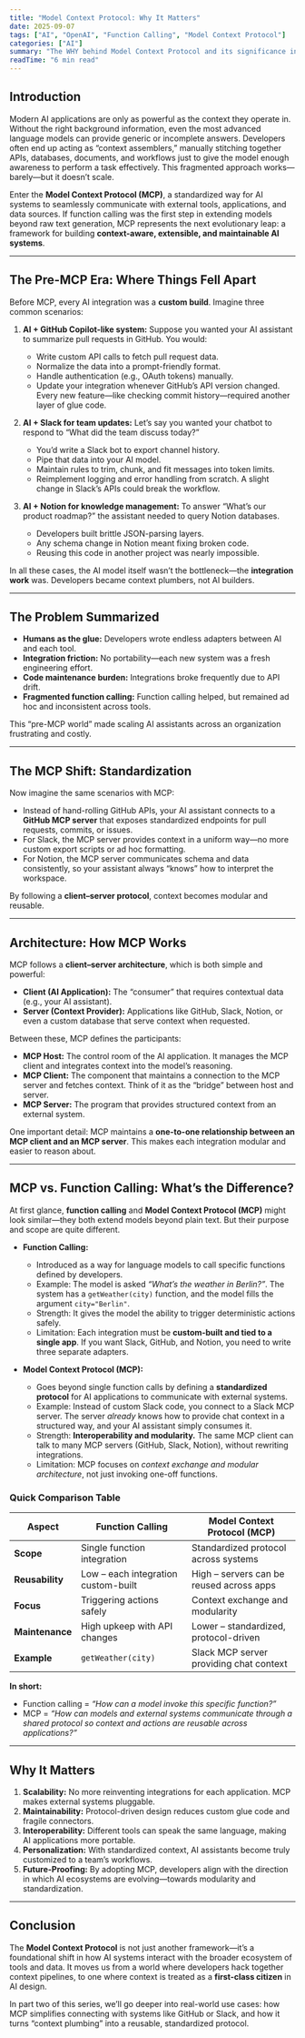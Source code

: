 ```yaml
---
title: "Model Context Protocol: Why It Matters"
date: 2025-09-07
tags: ["AI", "OpenAI", "Function Calling", "Model Context Protocol"]
categories: ["AI"]
summary: "The WHY behind Model Context Protocol and its significance in AI interactions."
readTime: "6 min read"
---
```


## Introduction

Modern AI applications are only as powerful as the context they operate in. Without the right background information, even the most advanced language models can provide generic or incomplete answers. Developers often end up acting as “context assemblers,” manually stitching together APIs, databases, documents, and workflows just to give the model enough awareness to perform a task effectively. This fragmented approach works—barely—but it doesn’t scale.

Enter the **Model Context Protocol (MCP)**, a standardized way for AI systems to seamlessly communicate with external tools, applications, and data sources. If function calling was the first step in extending models beyond raw text generation, MCP represents the next evolutionary leap: a framework for building **context-aware, extensible, and maintainable AI systems**.

---

## The Pre-MCP Era: Where Things Fell Apart

Before MCP, every AI integration was a **custom build**. Imagine three common scenarios:

1. **AI + GitHub Copilot-like system:**
   Suppose you wanted your AI assistant to summarize pull requests in GitHub. You would:

   * Write custom API calls to fetch pull request data.
   * Normalize the data into a prompt-friendly format.
   * Handle authentication (e.g., OAuth tokens) manually.
   * Update your integration whenever GitHub’s API version changed.
     Every new feature—like checking commit history—required another layer of glue code.

2. **AI + Slack for team updates:**
   Let’s say you wanted your chatbot to respond to “What did the team discuss today?”

   * You’d write a Slack bot to export channel history.
   * Pipe that data into your AI model.
   * Maintain rules to trim, chunk, and fit messages into token limits.
   * Reimplement logging and error handling from scratch.
     A slight change in Slack’s APIs could break the workflow.

3. **AI + Notion for knowledge management:**
   To answer “What’s our product roadmap?” the assistant needed to query Notion databases.

   * Developers built brittle JSON-parsing layers.
   * Any schema change in Notion meant fixing broken code.
   * Reusing this code in another project was nearly impossible.

In all these cases, the AI model itself wasn’t the bottleneck—the **integration work** was. Developers became context plumbers, not AI builders.

---

## The Problem Summarized

* **Humans as the glue:** Developers wrote endless adapters between AI and each tool.
* **Integration friction:** No portability—each new system was a fresh engineering effort.
* **Code maintenance burden:** Integrations broke frequently due to API drift.
* **Fragmented function calling:** Function calling helped, but remained ad hoc and inconsistent across tools.

This “pre-MCP world” made scaling AI assistants across an organization frustrating and costly.

---

## The MCP Shift: Standardization

Now imagine the same scenarios with MCP:

* Instead of hand-rolling GitHub APIs, your AI assistant connects to a **GitHub MCP server** that exposes standardized endpoints for pull requests, commits, or issues.
* For Slack, the MCP server provides context in a uniform way—no more custom export scripts or ad hoc formatting.
* For Notion, the MCP server communicates schema and data consistently, so your assistant always “knows” how to interpret the workspace.

By following a **client–server protocol**, context becomes modular and reusable.

---

## Architecture: How MCP Works

MCP follows a **client–server architecture**, which is both simple and powerful:

* **Client (AI Application):** The “consumer” that requires contextual data (e.g., your AI assistant).
* **Server (Context Provider):** Applications like GitHub, Slack, Notion, or even a custom database that serve context when requested.

Between these, MCP defines the participants:

* **MCP Host:** The control room of the AI application. It manages the MCP client and integrates context into the model’s reasoning.
* **MCP Client:** The component that maintains a connection to the MCP server and fetches context. Think of it as the “bridge” between host and server.
* **MCP Server:** The program that provides structured context from an external system.

One important detail: MCP maintains a **one-to-one relationship between an MCP client and an MCP server**. This makes each integration modular and easier to reason about.

---

## MCP vs. Function Calling: What’s the Difference?

At first glance, **function calling** and **Model Context Protocol (MCP)** might look similar—they both extend models beyond plain text. But their purpose and scope are quite different.

* **Function Calling:**

  * Introduced as a way for language models to call specific functions defined by developers.
  * Example: The model is asked *“What’s the weather in Berlin?”*. The system has a `getWeather(city)` function, and the model fills the argument `city="Berlin"`.
  * Strength: It gives the model the ability to trigger deterministic actions safely.
  * Limitation: Each integration must be **custom-built and tied to a single app**. If you want Slack, GitHub, and Notion, you need to write three separate adapters.

* **Model Context Protocol (MCP):**

  * Goes beyond single function calls by defining a **standardized protocol** for AI applications to communicate with external systems.
  * Example: Instead of custom Slack code, you connect to a Slack MCP server. The server *already* knows how to provide chat context in a structured way, and your AI assistant simply consumes it.
  * Strength: **Interoperability and modularity.** The same MCP client can talk to many MCP servers (GitHub, Slack, Notion), without rewriting integrations.
  * Limitation: MCP focuses on *context exchange and modular architecture*, not just invoking one-off functions.

### Quick Comparison Table

| Aspect          | Function Calling                    | Model Context Protocol (MCP)             |
| --------------- | ----------------------------------- | ---------------------------------------- |
| **Scope**       | Single function integration         | Standardized protocol across systems     |
| **Reusability** | Low – each integration custom-built | High – servers can be reused across apps |
| **Focus**       | Triggering actions safely           | Context exchange and modularity          |
| **Maintenance** | High upkeep with API changes        | Lower – standardized, protocol-driven    |
| **Example**     | `getWeather(city)`                  | Slack MCP server providing chat context  |

**In short:**

* Function calling = *“How can a model invoke this specific function?”*
* MCP = *“How can models and external systems communicate through a shared protocol so context and actions are reusable across applications?”*

---

## Why It Matters

1. **Scalability:** No more reinventing integrations for each application. MCP makes external systems pluggable.
2. **Maintainability:** Protocol-driven design reduces custom glue code and fragile connectors.
3. **Interoperability:** Different tools can speak the same language, making AI applications more portable.
4. **Personalization:** With standardized context, AI assistants become truly customized to a team’s workflows.
5. **Future-Proofing:** By adopting MCP, developers align with the direction in which AI ecosystems are evolving—towards modularity and standardization.

---

## Conclusion

The **Model Context Protocol** is not just another framework—it’s a foundational shift in how AI systems interact with the broader ecosystem of tools and data. It moves us from a world where developers hack together context pipelines, to one where context is treated as a **first-class citizen** in AI design.

In part two of this series, we’ll go deeper into real-world use cases: how MCP simplifies connecting with systems like GitHub or Slack, and how it turns “context plumbing” into a reusable, standardized protocol.
